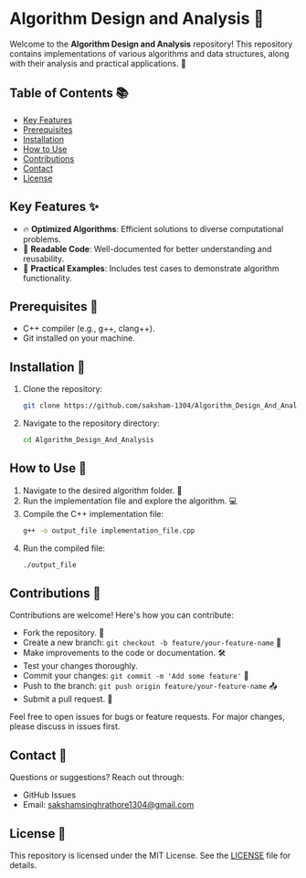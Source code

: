 # Algorithm Design and Analysis 🚀

Welcome to the **Algorithm Design and Analysis** repository! This repository contains implementations of various algorithms and data structures, along with their analysis and practical applications. 🧠

## Table of Contents 📚
- [Key Features](#key-features-)
- [Prerequisites](#prerequisites-)
- [Installation](#installation-)
- [How to Use](#how-to-use-)
- [Contributions](#contributions-)
- [Contact](#contact-)
- [License](#license-)

## Key Features ✨
- 🔥 **Optimized Algorithms**: Efficient solutions to diverse computational problems.
- 📖 **Readable Code**: Well-documented for better understanding and reusability.
- 🧪 **Practical Examples**: Includes test cases to demonstrate algorithm functionality.

## Prerequisites 🔧
- C++ compiler (e.g., g++, clang++).
- Git installed on your machine.

## Installation 💾
1. Clone the repository:
   ```bash
   git clone https://github.com/saksham-1304/Algorithm_Design_And_Analysis.git
   ```
2. Navigate to the repository directory:
   ```bash
   cd Algorithm_Design_And_Analysis
   ```

## How to Use 📂
1. Navigate to the desired algorithm folder. 📁
2. Run the implementation file and explore the algorithm. 💻
3. Compile the C++ implementation file:
   ```bash
   g++ -o output_file implementation_file.cpp
   ```
4. Run the compiled file:
   ```bash
   ./output_file
   ```

## Contributions 🤝
Contributions are welcome! Here's how you can contribute:
- Fork the repository. 🍴
- Create a new branch: `git checkout -b feature/your-feature-name` 🌿
- Make improvements to the code or documentation. 🛠️
- Test your changes thoroughly.
- Commit your changes: `git commit -m 'Add some feature'` 💬
- Push to the branch: `git push origin feature/your-feature-name` 📤
- Submit a pull request. 🎉

Feel free to open issues for bugs or feature requests. For major changes, please discuss in issues first.

## Contact 📧
Questions or suggestions? Reach out through:
- GitHub Issues
- Email: [sakshamsinghrathore1304@gmail.com](mailto:your-email@example.com)

## License 📜
This repository is licensed under the MIT License. See the [LICENSE](https://github.com/saksham-1304/Algorithm_Design_And_Analysis/blob/main/LICENSE) file for details.

